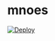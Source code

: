 # mnoes

[![Deploy](https://www.herokucdn.com/deploy/button.png)](https://dashboard.heroku.com/new?template=https://github.com/ENSO2B/mnoes)
